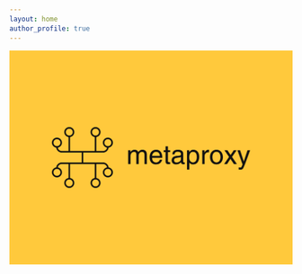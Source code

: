 ```yaml
---
layout: home
author_profile: true
---
```



![metaproxy technologies 日昇製作所!](https://raw.githubusercontent.com/metaproxy-technologies/pages/main/docs/logo.png "Probably here is for alt text.")

